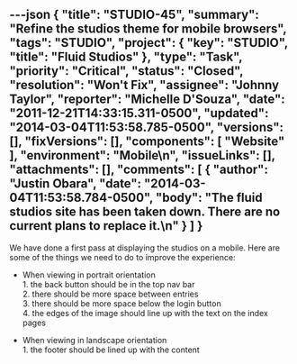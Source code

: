 ---json
{
  "title": "STUDIO-45",
  "summary": "Refine the studios theme for mobile browsers",
  "tags": "STUDIO",
  "project": {
    "key": "STUDIO",
    "title": "Fluid Studios"
  },
  "type": "Task",
  "priority": "Critical",
  "status": "Closed",
  "resolution": "Won't Fix",
  "assignee": "Johnny Taylor",
  "reporter": "Michelle D'Souza",
  "date": "2011-12-21T14:33:15.311-0500",
  "updated": "2014-03-04T11:53:58.785-0500",
  "versions": [],
  "fixVersions": [],
  "components": [
    "Website"
  ],
  "environment": "Mobile\n",
  "issueLinks": [],
  "attachments": [],
  "comments": [
    {
      "author": "Justin Obara",
      "date": "2014-03-04T11:53:58.784-0500",
      "body": "The fluid studios site has been taken down. There are no current plans to replace it.\n"
    }
  ]
}
---
We have done a first pass at displaying the studios on a mobile. Here are some of the things we need to do to improve the experience:

* When viewing in portrait orientation\
  &#x20;    1\. the back button should be in the top nav bar \
  &#x20;    2\. there should be more space between entries\
  &#x20;    3\. there should be more space below the login button\
  &#x20;    4\. the edges of the image should line up with the text on the index pages

- When viewing in landscape orientation\
  &#x20;    1\. the footer should be lined up with the content&#x20;

        